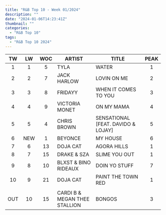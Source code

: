 ```yaml
---
title: "R&B Top 10 - Week 01/2024"
description: ""
date: "2024-01-06T14:23:41Z"
thumbnail: ""
categories:
  - "R&B Top 10"
tags:
  - "R&B Top 10 2024"
---
```

<!--more-->
|TW|LW|WOC|ARTIST|TITLE|PEAK|
|:----:|:----:|:----:|----|----|:----:|
|1|1|5|TYLA|WATER|1|
|2|2|7|JACK HARLOW|LOVIN ON ME|2|
|3|3|8|FRIDAYY|WHEN IT COMES TO YOU|3|
|4|4|9|VICTORIA MONET|ON MY MAMA|4|
|5|5|4|CHRIS BROWN|SENSATIONAL [FEAT. DAVIDO & LOJAY]|5|
|6|NEW|1|BEYONCE|MY HOUSE|6|
|7|6|13|DOJA CAT|AGORA HILLS|1|
|8|7|15|DRAKE & SZA|SLIME YOU OUT|1|
|9|8|10|BLXST & BINO RIDEAUX|DOIN YO STUFF|7|
|10|9|21|DOJA CAT|PAINT THE TOWN RED|1|
| | | | | | |
|OUT|10|15|CARDI B & MEGAN THEE STALLION|BONGOS|3|
